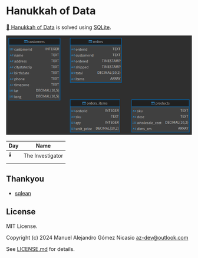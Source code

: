 # Hanukkah of Data

[🕎 Hanukkah of Data](https://hanukkah.bluebird.sh/5784/) is solved using [SQLite](https://www.sqlite.org/).

![Hanukkah of Data](./resources/hod.png "Hanukkah of Data")

| Day |       Name       |
|-----|------------------|
| 🕯️  | The Investigator |
|     |                  |

## Thankyou

+ [sqlean](https://github.com/nalgeon/sqlean)

## License

MIT License.

Copyright (c) 2024 Manuel Alejandro Gómez Nicasio <az-dev@outlook.com>

See [LICENSE.md](LICENSE.md) for details.
